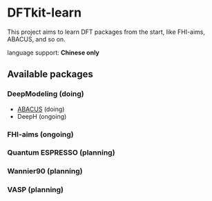 # DFTkit-learn

This project aims to learn DFT packages from the start, like FHI-aims, ABACUS, and so on.

language support: **Chinese only**

## Available packages

### DeepModeling (doing)

- [ABACUS](./ABACUS/README.md) (doing)
- DeepH (ongoing)
  
### FHI-aims (ongoing)

### Quantum ESPRESSO (planning)

### Wannier90 (planning)

### VASP (planning)

